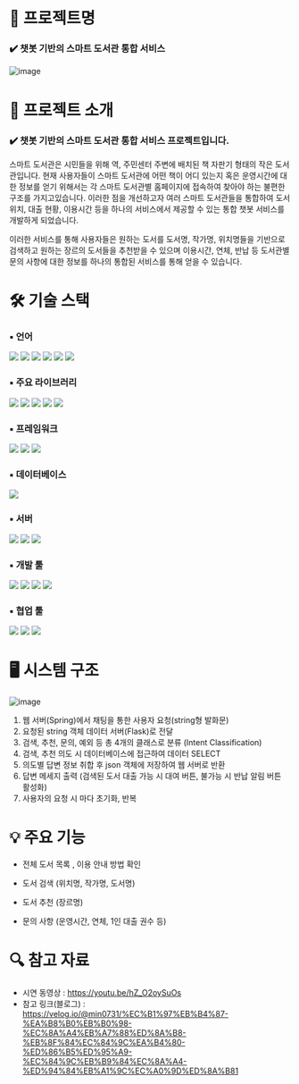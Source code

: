 # 📕 프로젝트명

### ✔️ 챗봇 기반의 스마트 도서관 통합 서비스
![image](https://user-images.githubusercontent.com/115389344/230848713-d9cc4670-07dd-482d-a0dc-8dabdcf80c1e.png)

# 📃 프로젝트 소개 

### ✔️ 챗봇 기반의 스마트 도서관 통합 서비스 프로젝트입니다.

스마트 도서관은 시민들을 위해 역, 주민센터 주변에 배치된 책 자판기 형태의 작은 도서관입니다. 현재 사용자들이 스마트 도서관에 어떤 책이 어디 있는지 혹은 운영시간에 대한 정보를 얻기 위해서는 각 스마트 도서관별 홈페이지에 접속하여 찾아야 하는 불편한 구조를 가지고있습니다. 이러한 점을 개선하고자 여러 스마트 도서관들을 통합하여 도서 위치, 대출 현황, 이용시간 등을 하나의 서비스에서 제공할 수 있는 통합 챗봇 서비스를 개발하게 되었습니다.

이러한 서비스를 통해 사용자들은 원하는 도서를 도서명, 작가명, 위치명들을 기반으로 검색하고 원하는 장르의 도서들을 추천받을 수 있으며 이용시간, 연체, 반납 등 도서관별 문의 사항에 대한 정보를 하나의 통합된 서비스를 통해 얻을 수 있습니다.

# 🛠 기술 스택

### ▪ 언어
<img src="https://img.shields.io/badge/python-3776AB?style=for-the-badge&logo=python&logoColor=white"> <img src="https://img.shields.io/badge/java-FC4C02?style=for-the-badge&logo=java&logoColor=white"> <img src="https://img.shields.io/badge/javascript-F7DF1E?style=for-the-badge&logo=javascript&logoColor=black"> <img src="https://img.shields.io/badge/html5-E34F26?style=for-the-badge&logo=html5&logoColor=white"> <img src="https://img.shields.io/badge/css-1572B6?style=for-the-badge&logo=css3&logoColor=white"> <img src="https://img.shields.io/badge/jquery-0769AD?style=for-the-badge&logo=jquery&logoColor=white">

### ▪ 주요 라이브러리
<img src="https://img.shields.io/badge/tensorflow-FF6F00?style=for-the-badge&logo=tensorflow&logoColor=white"> <img src="https://img.shields.io/badge/konlpy-ECD53F?style=for-the-badge&logo=konlpy&logoColor=white"> <img src="https://img.shields.io/badge/sentence transformers-EB1923?style=for-the-badge&logo=sentencetransformers&logoColor=white"> <img src="https://img.shields.io/badge/scikit learn-F7931E?style=for-the-badge&logo=scikit learn&logoColor=white">  <img src="https://img.shields.io/badge/pymysql-4479A1?style=for-the-badge&logo=pymysql&logoColor=white">

### ▪ 프레임워크
<img src="https://img.shields.io/badge/spring boot-6DB33F?style=for-the-badge&logo=spring boot&logoColor=white"> <img src="https://img.shields.io/badge/flask-000000?style=for-the-badge&logo=flask&logoColor=white"> <img src="https://img.shields.io/badge/fastapi-009688?style=for-the-badge&logo=fastapi&logoColor=white"> 

### ▪ 데이터베이스
<img src="https://img.shields.io/badge/mariadb-003545?style=for-the-badge&logo=mariadb&logoColor=white">

### ▪ 서버
<img src="https://img.shields.io/badge/Apache Tomcat-F8DC75?style=for-the-badge&logo=Apache Tomcat&logoColor=white"> <img src="https://img.shields.io/badge/Amazon EC2-FF9900?style=for-the-badge&logo=Amazon EC2&logoColor=white"> <img src="https://img.shields.io/badge/Amazon RDS-527FFF?style=for-the-badge&logo=Amazon RDS&logoColor=white">

### ▪ 개발 툴
<img src="https://img.shields.io/badge/Google Colab-F9AB00?style=for-the-badge&logo=Google Colab&logoColor=white"> <img src="https://img.shields.io/badge/Eclipse IDE-2C2255?style=for-the-badge&logo=Ecilpse IDE&logoColor=white"> <img src="https://img.shields.io/badge/VS code-2F80ED?style=for-the-badge&logo=VS code&logoColor=white"> <img src="https://img.shields.io/badge/HeidiSQL-76B900?style=for-the-badge&logo=HeidiSQL&logoColor=white">

### ▪ 협업 툴
<img src="https://img.shields.io/badge/Github-181717?style=for-the-badge&logo=Github&logoColor=white"> <img src="https://img.shields.io/badge/Noiton-A5915F?style=for-the-badge&logo=Noiton&logoColor=white"> <img src="https://img.shields.io/badge/Slack-4A154B?style=for-the-badge&logo=Slack&logoColor=white">

# 🖥 시스템 구조

![image](https://user-images.githubusercontent.com/115389344/233107279-6ab12ac7-42cd-4c2e-8f7e-504d179a7b61.png)

1) 웹 서버(Spring)에서 채팅을 통한 사용자 요청(string형 발화문)
2) 요청된 string 객체 데이터 서버(Flask)로 전달
3) 검색, 추천, 문의, 예외 등 총 4개의 클래스로 분류 (Intent Classification)
4) 검색, 추천 의도 시 데이터베이스에 접근하여 데이터 SELECT
5) 의도별 답변 정보 취합 후 json 객체에 저장하여 웹 서버로 반환
6) 답변 메세지 출력 (검색된 도서 대출 가능 시 대여 버튼, 불가능 시 반납 알림 버튼 활성화)
7) 사용자의 요청 시 마다 초기화, 반복

# 💡 주요 기능

- 전체 도서 목록 , 이용 안내 방법 확인

- 도서 검색 (위치명, 작가명, 도서명)

- 도서 추천 (장르명)

- 문의 사항 (운영시간, 연체, 1인 대출 권수 등)

# 🔍 참고 자료

- 시연 동영상 : https://youtu.be/hZ_O2oySuOs
- 참고 링크(블로그) : https://velog.io/@min0731/%EC%B1%97%EB%B4%87-%EA%B8%B0%EB%B0%98-%EC%8A%A4%EB%A7%88%ED%8A%B8-%EB%8F%84%EC%84%9C%EA%B4%80-%ED%86%B5%ED%95%A9-%EC%84%9C%EB%B9%84%EC%8A%A4-%ED%94%84%EB%A1%9C%EC%A0%9D%ED%8A%B81 
